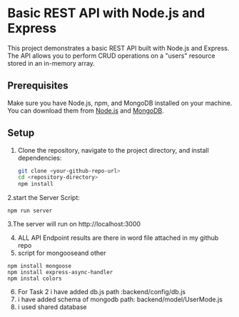 # Basic REST API with Node.js and Express

This project demonstrates a basic REST API built with Node.js and Express. The API allows you to perform CRUD operations on a "users" resource stored in an in-memory array.

## Prerequisites

Make sure you have Node.js, npm, and MongoDB installed on your machine. You can download them from [Node.js](https://nodejs.org/) and [MongoDB](https://www.mongodb.com/try/download/community).
## Setup

1. Clone the repository, navigate to the project directory, and install dependencies:
   ```sh
   git clone <your-github-repo-url>
   cd <repository-directory>
   npm install
2.start the Server Script:
   ```
   npm run server
   ```
3.The server will run on http://localhost:3000

4. ALL API Endpoint results are there in word file attached in my github  repo
5. script for mongooseand other
  ```
  npm install mongoose
  npm install express-async-handler
  npm instal colors
  ```
6. For Task 2 i have added db.js path :backend/config/db.js
7. i have added schema of mongodb path: backend/model/UserMode.js
9. i used shared database

